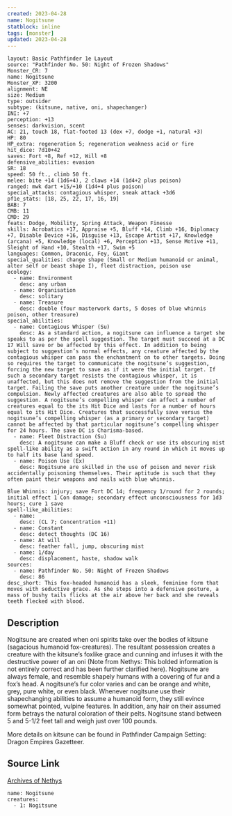 ```yaml
---
created: 2023-04-28
name: Nogitsune
statblock: inline
tags: [monster]
updated: 2023-04-28
---
```

```statblock
layout: Basic Pathfinder 1e Layout
source: "Pathfinder No. 50: Night of Frozen Shadows"
Monster_CR: 7
name: Nogitsune
Monster_XP: 3200
alignment: NE
size: Medium
type: outsider
subtype: (kitsune, native, oni, shapechanger)
INI: +7
perception: +13
senses: darkvision, scent
AC: 21, touch 18, flat-footed 13 (dex +7, dodge +1, natural +3)
HP: 80
HP_extra: regeneration 5; regeneration weakness acid or fire
hit_dice: 7d10+42
saves: Fort +8, Ref +12, Will +8
defensive_abilities: evasion
SR: 18
speed: 50 ft., climb 50 ft.
melee: bite +14 (1d6+4), 2 claws +14 (1d4+2 plus poison)
ranged: mwk dart +15/+10 (1d4+4 plus poison)
special_attacks: contagious whisper, sneak attack +3d6
pf1e_stats: [18, 25, 22, 17, 16, 19]
BAB: 7
CMB: 11
CMD: 29
feats: Dodge, Mobility, Spring Attack, Weapon Finesse
skills: Acrobatics +17, Appraise +5, Bluff +14, Climb +16, Diplomacy +7, Disable Device +16, Disguise +13, Escape Artist +17, Knowledge (arcana) +5, Knowledge (local) +6, Perception +13, Sense Motive +11, Sleight of Hand +10, Stealth +17, Swim +5
languages: Common, Draconic, Fey, Giant
special_qualities: change shape (Small or Medium humanoid or animal, alter self or beast shape I), fleet distraction, poison use
ecology:
  - name: Environment
    desc: any urban
  - name: Organisation
    desc: solitary
  - name: Treasure
    desc: double (four masterwork darts, 5 doses of blue whinnis poison, other treasure)
special_abilities:
  - name: Contagious Whisper (Su)
    desc: As a standard action, a nogitsune can influence a target she speaks to as per the spell suggestion. The target must succeed at a DC 17 Will save or be affected by this effect. In addition to being subject to suggestion’s normal effects, any creature affected by the contagious whisper can pass the enchantment on to other targets. Doing so requires the target to communicate the nogitsune’s suggestion, forcing the new target to save as if it were the initial target. If such a secondary target resists the contagious whisper, it is unaffected, but this does not remove the suggestion from the initial target. Failing the save puts another creature under the nogitsune’s compulsion. Newly affected creatures are also able to spread the suggestion. A nogitsune’s compelling whisper can affect a number of creatures equal to the its Hit Dice and lasts for a number of hours equal to its Hit Dice. Creatures that successfully save versus the nogitsune’s compelling whisper (as a primary or secondary target) cannot be affected by that particular nogitsune’s compelling whisper for 24 hours. The save DC is Charisma-based.
  - name: Fleet Distraction (Su)
    desc: A nogitsune can make a Bluff check or use its obscuring mist spell-like ability as a swift action in any round in which it moves up to half its base land speed.
  - name: Poison Use (Ex)
    desc: Nogitsune are skilled in the use of poison and never risk accidentally poisoning themselves. Their aptitude is such that they often paint their weapons and nails with blue whinnis.

Blue Whinnis: injury; save Fort DC 14; frequency 1/round for 2 rounds; initial effect 1 Con damage; secondary effect unconsciousness for 1d3 hours; cure 1 save
spell-like_abilities:
  - name:
    desc: (CL 7; Concentration +11)
  - name: Constant
    desc: detect thoughts (DC 16)
  - name: At will
    desc: feather fall, jump, obscuring mist
  - name: 1/day
    desc: displacement, haste, shadow walk
sources:
  - name: Pathfinder No. 50: Night of Frozen Shadows
    desc: 86
desc_short: This fox-headed humanoid has a sleek, feminine form that moves with seductive grace. As she steps into a defensive posture, a mass of bushy tails flicks at the air above her back and she reveals teeth flecked with blood.
```
## Description
Nogitsune are created when oni spirits take over the bodies of kitsune (sagacious humanoid fox-creatures). The resultant possession creates a creature with the kitsune’s foxlike grace and cunning and infuses it with the destructive power of an oni (Note from Nethys: This bolded information is not entirely correct and has been further clarified here). Nogitsune are always female, and resemble shapely humans with a covering of fur and a fox’s head. A nogitsune’s fur color varies and can be orange and white, grey, pure white, or even black. Whenever nogitsune use their shapechanging abilities to assume a humanoid form, they still evince somewhat pointed, vulpine features. In addition, any hair on their assumed form betrays the natural coloration of their pelts. Nogitsune stand between 5 and 5-1/2 feet tall and weigh just over 100 pounds.

More details on kitsune can be found in Pathfinder Campaign Setting: Dragon Empires Gazetteer. 
## Source Link
[Archives of Nethys](https://aonprd.com/MonsterDisplay.aspx?ItemName=Nogitsune)
```encounter-table
name: Nogitsune
creatures:
  - 1: Nogitsune
```
